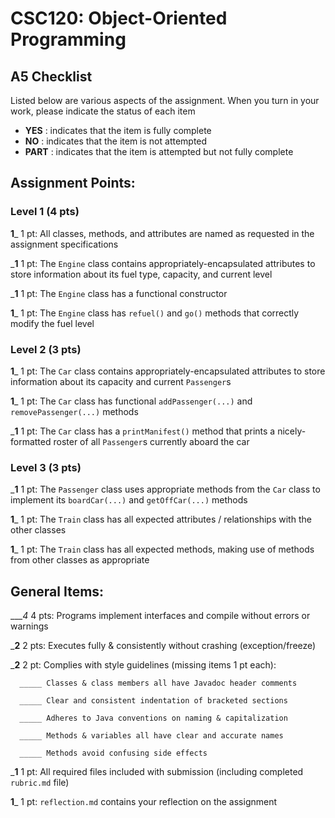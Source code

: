 # CSC120: Object-Oriented Programming
## A5 Checklist

Listed below are various aspects of the assignment.  When you turn in your work, please indicate the status of each item

- **YES** : indicates that the item is fully complete
- **NO** : indicates that the item is not attempted
- **PART** : indicates that the item is attempted but not fully complete


## Assignment Points:

### Level 1 (4 pts)

__1___ 1 pt: All classes, methods, and attributes are named as requested in the assignment specifications

___1__ 1 pt: The `Engine` class contains appropriately-encapsulated attributes to store information about its fuel type, capacity, and current level

___1__ 1 pt: The `Engine` class has a functional constructor

__1___ 1 pt: The `Engine` class has `refuel()` and `go()` methods that correctly modify the fuel level

### Level 2 (3 pts)

__1___ 1 pt: The `Car` class contains appropriately-encapsulated attributes to store information about its capacity and current `Passenger`s

__1___ 1 pt: The `Car` class has functional `addPassenger(...)` and `removePassenger(...)` methods

___1__ 1 pt: The `Car` class has a `printManifest()` method that prints a nicely-formatted roster of all `Passenger`s currently aboard the car

### Level 3 (3 pts)

___1__ 1 pt: The `Passenger` class uses appropriate methods from the `Car` class to implement its `boardCar(...)` and `getOffCar(...)` methods

__1___ 1 pt: The `Train` class has all expected attributes / relationships with the other classes

__1___ 1 pt: The `Train` class has all expected methods, making use of methods from other classes as appropriate



## General Items:

____4_ 4 pts: Programs implement interfaces and compile without errors or warnings

___2__ 2 pts: Executes fully & consistently without crashing (exception/freeze)

___2__ 2 pt: Complies with style guidelines (missing items 1 pt each):

      _____ Classes & class members all have Javadoc header comments

      _____ Clear and consistent indentation of bracketed sections

      _____ Adheres to Java conventions on naming & capitalization

      _____ Methods & variables all have clear and accurate names

      _____ Methods avoid confusing side effects

___1__ 1 pt: All required files included with submission (including completed `rubric.md` file)

__1___ 1 pt: `reflection.md` contains your reflection on the assignment
